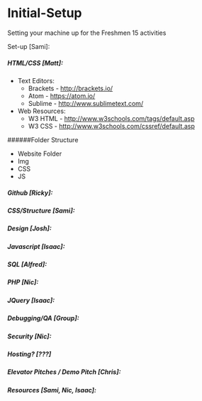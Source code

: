 # Initial-Setup
Setting your machine up for the Freshmen 15 activities

Set-up [Sami]:

##### HTML/CSS [Matt]:  
  * Text Editors:  
    * Brackets - http://brackets.io/       
    * Atom - https://atom.io/    
    * Sublime - http://www.sublimetext.com/    
  * Web Resources:    
    * W3 HTML - http://www.w3schools.com/tags/default.asp    
    * W3 CSS - http://www.w3schools.com/cssref/default.asp  
    
######Folder Structure  
* Website Folder  
 * Img
 * CSS
 * JS

        

##### Github [Ricky]:

##### CSS/Structure [Sami]:

##### Design [Josh]:

##### Javascript [Isaac]:

##### SQL [Alfred]:

##### PHP [Nic]:

##### JQuery [Isaac]:

##### Debugging/QA [Group]:

##### Security [Nic]:

##### Hosting? [???]

##### Elevator Pitches / Demo Pitch [Chris]:

##### Resources [Sami, Nic, Isaac]:

